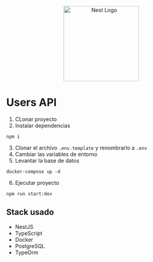 <p align="center">
  <a href="http://nestjs.com/" target="blank"><img src="https://nestjs.com/img/logo-small.svg" width="200" alt="Nest Logo" /></a>
</p>

# Users API

1. CLonar proyecto
2. Instalar dependencias
```
npm i
```
3. Clonar el archivo ```.env.template``` y renombrarlo a ```.env```
4. Cambiar las variables de entorno
5. Levantar la base de datos
```
docker-compose up -d
```
6. Ejecutar proyecto
```
npm run start:dev
```

## Stack usado 
* NestJS  
* TypeScript 
* Docker 
* PostgreSQL
* TypeOrm
